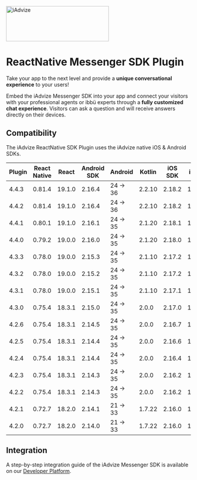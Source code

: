 <img src="https://user-images.githubusercontent.com/17723986/47799626-f3982700-dd2a-11e8-983c-77d1a3ed7f53.png" width="280" height="96" alt="iAdvize">

# ReactNative Messenger SDK Plugin

Take your app to the next level and provide a **unique conversational experience** to your users!

Embed the iAdvize Messenger SDK into your app and connect your visitors with your professional agents or ibbü experts through a **fully customized chat experience**. Visitors can ask a question and will receive answers directly on their devices.

## Compatibility

The iAdvize ReactNative SDK Plugin uses the iAdvize native iOS & Android SDKs.

| Plugin | React Native | React  | Android SDK | Android  | Kotlin | iOS SDK  | iOS  | Xcode  | Swift |
| ------ | ------------ | ------ | ----------- | -------- | ------ | -------- | ---- | ------ | ----- |
| 4.4.3  | 0.81.4       | 19.1.0 | 2.16.4      | 24 -> 36 | 2.2.10 | 2.18.2   | 13.4 | 16.x   | 5/6   |
| 4.4.2  | 0.81.4       | 19.1.0 | 2.16.4      | 24 -> 36 | 2.2.10 | 2.18.2   | 13.4 | 16.x   | 5/6   |
| 4.4.1  | 0.80.1       | 19.1.0 | 2.16.1      | 24 -> 35 | 2.1.20 | 2.18.1   | 13.4 | 16.x   | 5/6   |
| 4.4.0  | 0.79.2       | 19.0.0 | 2.16.0      | 24 -> 35 | 2.1.20 | 2.18.0   | 13.4 | 16.x   | 5/6   |
| 4.3.3  | 0.78.0       | 19.0.0 | 2.15.3      | 24 -> 35 | 2.1.10 | 2.17.2   | 13.4 | 16.x   | 5/6   |
| 4.3.2  | 0.78.0       | 19.0.0 | 2.15.2      | 24 -> 35 | 2.1.10 | 2.17.2   | 13.4 | 16.x   | 5/6   |
| 4.3.1  | 0.78.0       | 19.0.0 | 2.15.1      | 24 -> 35 | 2.1.10 | 2.17.1   | 13.4 | 16.x   | 5/6   |
| 4.3.0  | 0.75.4       | 18.3.1 | 2.15.0      | 24 -> 35 | 2.0.0  | 2.17.0   | 13.4 | 16.x   | 5/6   |
| 4.2.6  | 0.75.4       | 18.3.1 | 2.14.5      | 24 -> 35 | 2.0.0  | 2.16.7   | 13.4 | 16.x   | 5/6   |
| 4.2.5  | 0.75.4       | 18.3.1 | 2.14.4      | 24 -> 35 | 2.0.0  | 2.16.6   | 13.4 | 16.x   | 5/6   |
| 4.2.4  | 0.75.4       | 18.3.1 | 2.14.4      | 24 -> 35 | 2.0.0  | 2.16.4   | 13.4 | 16.x   | 5/6   |
| 4.2.3  | 0.75.4       | 18.3.1 | 2.14.3      | 24 -> 35 | 2.0.0  | 2.16.2   | 13.4 | 16.x   | 5/6   |
| 4.2.2  | 0.75.4       | 18.3.1 | 2.14.3      | 24 -> 35 | 2.0.0  | 2.16.2   | 13.4 | 16.x   | 5/6   |
| 4.2.1  | 0.72.7       | 18.2.0 | 2.14.1      | 21 -> 33 | 1.7.22 | 2.16.0   | 13.0 | 15.4.X | 5     |
| 4.2.0  | 0.72.7       | 18.2.0 | 2.14.0      | 21 -> 33 | 1.7.22 | 2.16.0   | 13.0 | 15.4.X | 5     |

## Integration

A step-by-step integration guide of the iAdvize Messenger SDK is available on our [Developer Platform](https://developers.iadvize.com/documentation/mobile-sdk).
